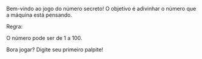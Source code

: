 Bem-vindo ao jogo do número secreto! O objetivo é adivinhar o número que a máquina está pensando.

Regra:

O número pode ser de 1 a 100.

Bora jogar? Digite seu primeiro palpite!
